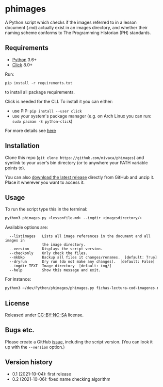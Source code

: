 # phimages

A Python script which checks if the images referred to in a lesson document (.md) actually exist in an images directory, and whether their naming scheme conforms to The Programming Historian (PH) standards.

## Requirements

- [Python](https://www.python.org/) 3.6+
- [Click](https://click.palletsprojects.com) 8.0+

Run:
```
pip install -r requirements.txt
```

to install all package requirements.

Click is needed for the CLI. To install it you can either:

- use PIP: `pip install --user click`
- use your system's package manager (e.g. on Arch Linux you can run: `sudo pacman -S python-click`)

For more details see [here](https://click.palletsprojects.com/en/8.0.x/quickstart/)


## Installation

Clone this repo (`git clone https://github.com/nivaca/phimages`) and symlink to your user's bin directory (or to anywhere your PATH variable points to).

You can also [download the latest release](https://github.com/nivaca/phimages/releases) directly from GitHub and unzip it. 
Place it wherever you want to access it.


## Usage

To run the script type this in the terminal:

```sh
python3 phimages.py <lessonfile.md> --imgdir <imagesdirectory/>
```

Available options are:

```
  --listimages   Lists all image references in the document and all images in
                 the image directory.
  --version      Displays the script version.
  --checkonly    Only check the files.
  --mkbkp        Backup all files it changes/renames.  [default: True]
  --dryrun       Dry run (do not make any changes).  [default: False]
  --imgdir TEXT  Image directory  [default: img/]
  --help         Show this message and exit.
```

For instance:

```sh
python3 ~/dev/Python/phimages/phimages.py fichas-lectura-cod-imagenes.md --imgdir ~/editions/PH/ph-submissions/images/fichas-zotero --dryrun
```

## License

Released under [CC-BY-NC-SA](https://creativecommons.org/licenses/by-nc-sa/4.0/) license.


## Bugs etc.

Please create a GitHub [issue](https://github.com/nivaca/phimages/issues), including the script version. (You can look it up with the `--version` option.)


## Version history

- 0.1 (2021-10-04): first release
- 0.2 (2021-10-06): fixed name checking algorithm